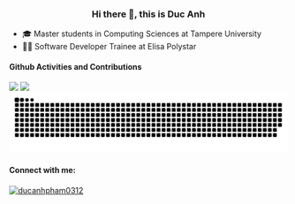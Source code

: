 <h3 align='center'>Hi there 👋, this is Duc Anh</h3>

  - 🎓 Master students in Computing Sciences at Tampere University
  - 🧑‍💻 Software Developer Trainee at Elisa Polystar

#### Github Activities and Contributions
<div class='container'>
  
<img src="https://github-readme-streak-stats.herokuapp.com/?user=ducanhpham0312&theme=dracula&hide_border=true"  style="height: auto; width: 48%;"/>
<img src="https://github-readme-stats.vercel.app/api?username=ducanhpham0312&show=reviews,prs_merged&hide=contribs,issues&theme=dracula&show_icons=true&hide_border=true&count_private=true"  style="height: auto; width: 45%;"/>
</div>


<picture>
  <source media="(prefers-color-scheme: dark)" srcset="https://raw.githubusercontent.com/platane/platane/output/github-contribution-grid-snake-dark.svg">
  <img alt="github contribution grid snake animation" src="https://raw.githubusercontent.com/platane/platane/output/github-contribution-grid-snake.svg">
</picture>


#### Connect with me:
<a href="https://linkedin.com/in/ducanhpham0312" target="blank"><img align="center" src="https://upload.wikimedia.org/wikipedia/commons/8/81/LinkedIn_icon.svg" alt="ducanhpham0312" height="30" width="40" /></a>

<!--
**ducanhpham0312/ducanhpham0312** is a ✨ _special_ ✨ repository because its `README.md` (this file) appears on your GitHub profile.

Here are some ideas to get you started:

- 🔭 I’m currently working on ...
- 🌱 I’m currently learning ...
- 👯 I’m looking to collaborate on ...
- 🤔 I’m looking for help with ...
- 💬 Ask me about ...
- 📫 How to reach me: ...
- 😄 Pronouns: ...
- ⚡ Fun fact: ...
-->

